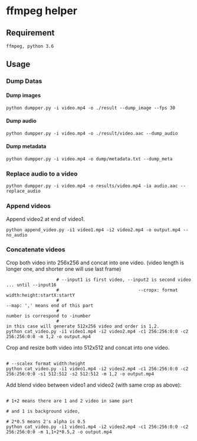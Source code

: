 # ffmpeg helper

## Requirement
```
ffmpeg, python 3.6
```
## Usage
### Dump Datas
#### Dump images
```
python dumpper.py -i video.mp4 -o ./result --dump_image --fps 30
```
#### Dump audio
```
python dumpper.py -i video.mp4 -o ./result/video.aac --dump_audio
```
#### Dump metadata
```
python dumpper.py -i video.mp4 -o dump/metadata.txt --dump_meta
```
### Replace audio to a video
```
python dumpper.py -i video.mp4 -o results/video.mp4 -ia audio.aac --replace_audio
```

### Append videos
Append video2 at end of video1.
```
python append_video.py -i1 video1.mp4 -i2 video2.mp4 -o output.mp4 --no_audio
```

### Concatenate videos
Crop both video into 256x256 and concat into one video. (video length is longer one, and shorter one will use last frame)
```
                   # --input1 is first video, --input2 is second video ... until --input16
                   #                              --cropx: format width:height:startX:startY
                   #                                                              --map: ',' means end of this part
                   #                                                                  number is correspond to -inumber
                   #                                                                  in this case will generate 512x256 video and order is 1,2.
python cat_video.py -i1 video1.mp4 -i2 video2.mp4 -c1 256:256:0:0 -c2 256:256:0:0 -m 1,2 -o output.mp4
```
Crop and resize both video into 512x512 and concat into one video.
```
                                                                                # --scalex format width:height
python cat_video.py -i1 video1.mp4 -i2 video2.mp4 -c1 256:256:0:0 -c2 256:256:0:0 -s1 512:512 -s2 512:512 -m 1,2 -o output.mp4
```
Add blend video between video1 and video2 (with same crop as above):
```
                                                                                 # 1+2 means there are 1 and 2 video in same part
                                                                                 # and 1 is background video,
                                                                                 # 2*0.5 means 2's alpha is 0.5
python cat_video.py -i1 video1.mp4 -i2 video2.mp4 -c1 256:256:0:0 -c2 256:256:0:0 -m 1,1+2*0.5,2 -o output.mp4
```
